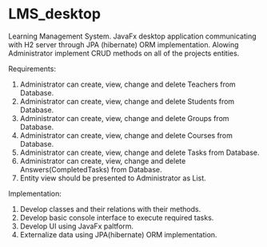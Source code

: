 # LMS_desktop
Learning Management System. 
JavaFx desktop application communicating with H2 server through JPA (hibernate) ORM implementation.
Alowing Administrator implement CRUD methods on all of the projects entities.

Requirements:
  1. Administrator can create, view, change and delete Teachers from Database.  
  2. Administrator can create, view, change and delete Students from Database.
  3. Administrator can create, view, change and delete Groups from Database.
  4. Administrator can create, view, change and delete Courses from Database.
  5. Administrator can create, view, change and delete Tasks from Database.
  6. Administrator can create, view, change and delete Answers(CompletedTasks) from Database.
  7. Entity view should be presented to Administrator as List.

Implementation:
  1. Develop classes and their relations with their methods.
  2. Develop basic console interface to execute required tasks.
  3. Develop UI using JavaFx paltform.
  4. Externalize data using JPA(hibernate) ORM implementation.
